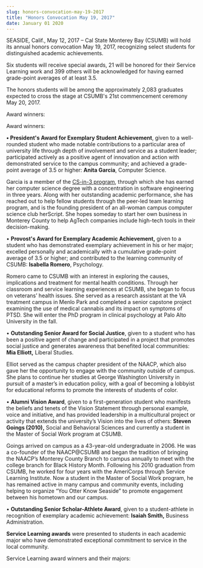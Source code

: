 ```yaml
---
slug: honors-convocation-may-19-2017
title: "Honors Convocation May 19, 2017"
date: January 01 2020
---
```


 
<p>
  SEASIDE, Calif., May 12, 2017 – Cal State Monterey Bay (CSUMB) will hold its
  annual honors convocation May 19, 2017, recognizing select students for
  distinguished academic achievements.
</p>
<p>
  Six students will receive special awards, 21 will be honored for their Service
  Learning work and 399 others will be acknowledged for having earned
  grade&#45;point averages of at least 3.5.
</p>
<p>
  The honors students will be among the approximately 2,083 graduates expected
  to cross the stage at CSUMB's 21st commencement ceremony May 20, 2017.
</p>
<p>Award winners:</p>
<p>Award winners:</p>
<p>
  <strong>• President's Award for Exemplary Student Achievement</strong>, given
  to a well&#45;rounded student who made notable contributions to a particular
  area of university life through depth of involvement and service as a student
  leader; participated actively as a positive agent of innovation and action
  with demonstrated service to the campus community; and achieved a
  grade&#45;point average of 3.5 or higher: <strong>Anita Garcia</strong>,
  Computer Science.
</p>
<p>
  Garcia is a member of the
  <a href="https://sites.google.com/site/csitin3/">CS&#45;in&#45;3 program</a>,
  through which she has earned her computer science degree with a concentration
  in software engineering in three years. Along with her outstanding academic
  performance, she has reached out to help fellow students through the
  peer&#45;led team learning program, and is the founding president of an
  all&#45;woman campus computer science club herScript. She hopes someday to
  start her own business in Monterey County to help AgTech companies include
  high&#45;tech tools in their decision&#45;making.
</p>
<p>
  • <strong>Provost's Award for Exemplary Academic Achievement,</strong> given
  to a student who has demonstrated exemplary achievement in his or her major;
  excelled personally and academically with a cumulative grade&#45;point average
  of 3.5 or higher; and contributed to the learning community of CSUMB:
  <strong>Isabella Romero</strong>, Psychology.
</p>
<p>
  Romero came to CSUMB with an interest in exploring the causes, implications
  and treatment for mental health conditions. Through her classroom and service
  learning experiences at CSUMB, she began to focus on veterans’ health issues.
  She served as a research assistant at the VA treatment campus in Menlo Park
  and completed a senior capstone project examining the use of medical cannabis
  and its impact on symptoms of PTSD. She will enter the PhD program in clinical
  psychology at Palo Alto University in the fall.
</p>
<p>
  • <strong>Outstanding Senior Award for Social Justice</strong>, given to a
  student who has been a positive agent of change and participated in a project
  that promotes social justice and generates awareness that benefited local
  communities: <strong>Mia Elliott,</strong> Liberal Studies.
</p>
<p>
  Elliot served as the campus chapter president of the NAACP, which also gave
  her the opportunity to engage with the community outside of campus. She plans
  to continue her studies at George Washington University in pursuit of a
  master’s in education policy, with a goal of becoming a lobbyist for
  educational reforms to promote the interests of students of color.
</p>
<p>
  • <strong>Alumni Vision Award</strong>, given to a first&#45;generation
  student who manifests the beliefs and tenets of the Vision Statement through
  personal example, voice and initiative, and has provided leadership in a
  multicultural project or activity that extends the university’s Vision into
  the lives of others: <strong>Steven Goings &#40;2010&#41;,</strong> Social and
  Behavioral Sciences and currently a student in the Master of Social Work
  program at CSUMB.
</p>
<p>
  Goings arrived on campus as a 43&#45;year&#45;old undergraduate in 2006. He
  was a co&#45;founder of the NAACP@CSUMB and began the tradition of bringing
  the NAACP’s Monterey County Branch to campus annually to meet with the college
  branch for Black History Month. Following his 2010 graduation from CSUMB, he
  worked for four years with the AmeriCorps through Service Learning Institute.
  Now a student in the Master of Social Work program, he has remained active in
  many campus and community events, including helping to organize “You Otter
  Know Seaside” to promote engagement between his hometown and our campus.
</p>
<p>
  • <strong>Outstanding Senior Scholar&#45;Athlete Award</strong>, given to a
  student&#45;athlete in recognition of exemplary academic achievement:
  <strong>Isaiah Smith,</strong> Business Administration.
</p>
<p>
  <strong>Service Learning awards</strong> were presented to students in each
  academic major who have demonstrated exceptional commitment to service in the
  local community.
</p>
<p>Service Learning award winners and their majors:</p>
 

